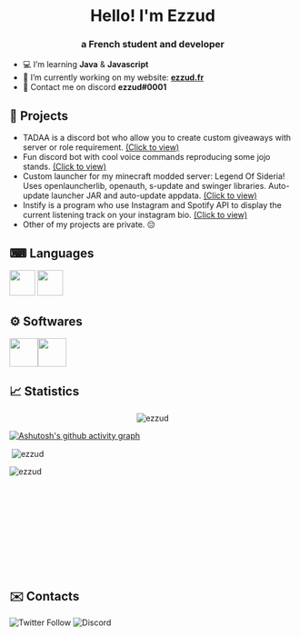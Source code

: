 <h1 align="center">Hello! I'm Ezzud</h1>
<h3 align="center">a French student and developer</h3>

- 💻 I’m learning **Java** & **Javascript**
- 💼 I’m currently working on my website: <a target="blank" href="https://ezzud.fr">**ezzud.fr**</a>
- 📨 Contact me on discord **ezzud#0001**


## 📕 Projects

- TADAA is a discord bot who allow you to create custom giveaways with server or role requirement.  [(Click to view)](https://github.com/Ezzud/tadaa)
- Fun discord bot with cool voice commands reproducing some jojo stands.  [(Click to view)](https://github.com/Ezzud/jojo-commands)
- Custom launcher for my minecraft modded server: Legend Of Sideria! Uses openlauncherlib, openauth, s-update and swinger libraries. Auto-update launcher JAR and auto-update appdata. [(Click to view)](https://github.com/Ezzud/los-launcher)
- Instify is a program who use Instagram and Spotify API to display the current listening track on your instagram bio. [(Click to view)](https://github.com/Ezzud/instify)
- Other of my projects are private. 😔


## ⌨ Languages
<img src="https://www.flaticon.com/svg/static/icons/svg/2393/2393313.svg" width="45px" height="45px" /> <img src="https://www.flaticon.com/svg/static/icons/svg/136/136530.svg" width="45px" height="45px" />


## ⚙️ Softwares

<img src="https://upload.wikimedia.org/wikipedia/fr/7/78/Sublime_text_logo.png" width="50px" height="50px" /><img src="https://ezzud.tk/portfolio/attachments/softwares/eclipse.png" width="50px" height="50px" />


## 📈 Statistics 
<p align="center"> <img src="https://komarev.com/ghpvc/?username=Ezzud&label=PROFILE+VIEWS&color=4B18B8&style=square" alt="ezzud" /> </p>

[![Ashutosh's github activity graph](https://activity-graph.herokuapp.com/graph?username=Ezzud&bg_color=333a9e&color=ffffff&line=5350fb&point=52fcff&area=true&hide_border=true)](https://github.com/ashutosh00710/github-readme-activity-graph)
<p>&nbsp;<img align="center" src="https://github-readme-stats.vercel.app/api?username=ezzud&theme=radical" alt="ezzud" /></p>
<p><img align="center" src="https://github-readme-stats.vercel.app/api/top-langs/?username=ezzud&theme=radical" alt="ezzud" /></p>
<br/><br/><br/><br/><br/><br/><br/><br/><br/>

## ✉️ Contacts
<p align="left">
<img alt="Twitter Follow" src="https://img.shields.io/twitter/follow/ezzud_?color=%231DA1F2&logo=twitter&style=for-the-badge">  
<img alt="Discord" src="https://img.shields.io/badge/DISCORD-ezzud%230001-%237289DA?style=for-the-badge&logo=discord">
